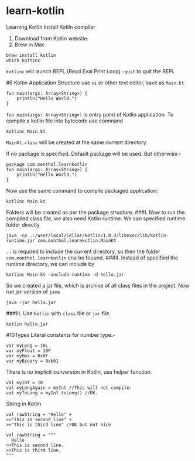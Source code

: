 # learn-kotlin
Learning Kotlin
Install Kotlin compiler
1. Download from Kotlin website.
2. Brew in Mac
```
brew install kotlin
which koltinc
```
`kotlinc` will launch REPL (Read Eval Print Loop)
`:quit` to quit the REPL

#6 Koltin Application Structure
use `vi` or other text editor, save as `Main.kt`
```
fun main(args: Array<String>) {
    println("Hello World.")
}
```
`fun main(args: Array<String>)` is entry point of Kotlin application.
To compile a kotlin file into bytecode use command
```
kotlinc Main.kt
```
`MainKt.class` will be created at the same current directory.

If no package is specified. Default package will be used. But otherwise:-
```
package com.monthol.learnkotlin
fun main(args: Array<String>) {
    println("Hello World.")
}
```
Now use the same command to compile packaged application:
```
kotlinc Main.kt
```
Folders will be created as per the package structure.
###I. Now to run the compiled class file, we also need Kotlin runtime.
We can specified runtime folder directly
```
java -cp .:/user/local/Cellar/kotlin/1.0.3/libexec/lib/kotlin-runtime.jar com.monthol.learnkotlin.MainKt
```
`.:` is required to include the current directory, so then the folder `com.monthol.learnkotlin` cna be fouund.
###II. Instead of specified the runtime directory, we can include by
```
kotlinc Main.kt -include-runtime -d hello.jar
```
So we created a jar file, which is archive of all class files in the project.
Now run jar-version of `java`
```
java -jar hello.jar
```
###III. Use `kotlin` with `class` file or `jar` file.
```
kotlin hello.jar
```
#10Types
Literal constants for number type:-
```
var myLong = 10L
var myFloat = 10F
var myHex = 0x0F
var myBinary = 0xb01
```
There is no implicit conversion in Kotlin, use helper function.
```
val myInt = 10
val myLongAgain = myInt //This will not compile.
val myToLong = myInt.toLong() //OK.
```
String in Kotlin
```
val rawString = "Hello" +
>>"This is second line" +
>>"This is third line" //OK but not nice
  
val rawString = """
  Hello
>>This is second line.
>>This is third line.
"""
